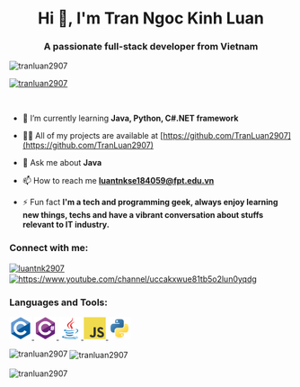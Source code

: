<h1 align="center">Hi 👋, I'm Tran Ngoc Kinh Luan</h1>
<h3 align="center">A passionate full-stack developer from Vietnam</h3>

<p align="left"> <img src="https://komarev.com/ghpvc/?username=tranluan2907&label=Profile%20views&color=0e75b6&style=flat" alt="tranluan2907" /> </p>

<p align="left"> <a href="https://github.com/ryo-ma/github-profile-trophy"><img src="https://github-profile-trophy.vercel.app/?username=tranluan2907" alt="tranluan2907" /></a> </p>

<p align="left"> <a href="https://twitter.com/" target="blank"><img src="https://img.shields.io/twitter/follow/?logo=twitter&style=for-the-badge" alt="" /></a> </p>

- 🌱 I’m currently learning **Java, Python, C#.NET framework**

- 👨‍💻 All of my projects are available at [https://github.com/TranLuan2907](https://github.com/TranLuan2907)

- 💬 Ask me about **Java**

- 📫 How to reach me **luantnkse184059@fpt.edu.vn**

- ⚡ Fun fact **I'm a tech and programming geek, always enjoy learning new things, techs and have a vibrant conversation about stuffs relevant to IT industry.**

<h3 align="left">Connect with me:</h3>
<p align="left">
<a href="https://linkedin.com/in/luantnk2907" target="blank"><img align="center" src="https://raw.githubusercontent.com/rahuldkjain/github-profile-readme-generator/master/src/images/icons/Social/linked-in-alt.svg" alt="luantnk2907" height="30" width="40" /></a>
<a href="https://www.youtube.com/c/https://www.youtube.com/channel/uccakxwue81tb5o2lun0yqdg" target="blank"><img align="center" src="https://raw.githubusercontent.com/rahuldkjain/github-profile-readme-generator/master/src/images/icons/Social/youtube.svg" alt="https://www.youtube.com/channel/uccakxwue81tb5o2lun0yqdg" height="30" width="40" /></a>
</p>

<h3 align="left">Languages and Tools:</h3>
<p align="left"> <a href="https://www.cprogramming.com/" target="_blank" rel="noreferrer"> <img src="https://raw.githubusercontent.com/devicons/devicon/master/icons/c/c-original.svg" alt="c" width="40" height="40"/> </a> <a href="https://www.w3schools.com/cs/" target="_blank" rel="noreferrer"> <img src="https://raw.githubusercontent.com/devicons/devicon/master/icons/csharp/csharp-original.svg" alt="csharp" width="40" height="40"/> </a> <a href="https://www.java.com" target="_blank" rel="noreferrer"> <img src="https://raw.githubusercontent.com/devicons/devicon/master/icons/java/java-original.svg" alt="java" width="40" height="40"/> </a> <a href="https://developer.mozilla.org/en-US/docs/Web/JavaScript" target="_blank" rel="noreferrer"> <img src="https://raw.githubusercontent.com/devicons/devicon/master/icons/javascript/javascript-original.svg" alt="javascript" width="40" height="40"/> </a> <a href="https://www.python.org" target="_blank" rel="noreferrer"> <img src="https://raw.githubusercontent.com/devicons/devicon/master/icons/python/python-original.svg" alt="python" width="40" height="40"/> </a> </p>

<p><img align="left" src="https://github-readme-stats.vercel.app/api/top-langs?username=tranluan2907&show_icons=true&locale=en&layout=compact" alt="tranluan2907" /></p>

<p>&nbsp;<img align="center" src="https://github-readme-stats.vercel.app/api?username=tranluan2907&show_icons=true&locale=en" alt="tranluan2907" /></p>

<p><img align="center" src="https://github-readme-streak-stats.herokuapp.com/?user=tranluan2907&" alt="tranluan2907" /></p>
